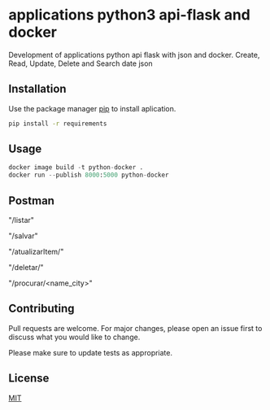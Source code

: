 # applications python3 api-flask and docker

Development of applications python api flask with json and docker. 
Create, Read, Update, Delete and Search date json

## Installation

Use the package manager [pip](https://pip.pypa.io/en/stable/) to install aplication.

```bash
pip install -r requirements
```

## Usage

```python
docker image build -t python-docker . 
docker run --publish 8000:5000 python-docker
```
## Postman

"/listar"

"/salvar"

"/atualizarItem/<id>"

"/deletar/<id>"

"/procurar/<name_city>"


## Contributing

Pull requests are welcome. For major changes, please open an issue first
to discuss what you would like to change.

Please make sure to update tests as appropriate.

## License

[MIT](https://choosealicense.com/licenses/mit/)